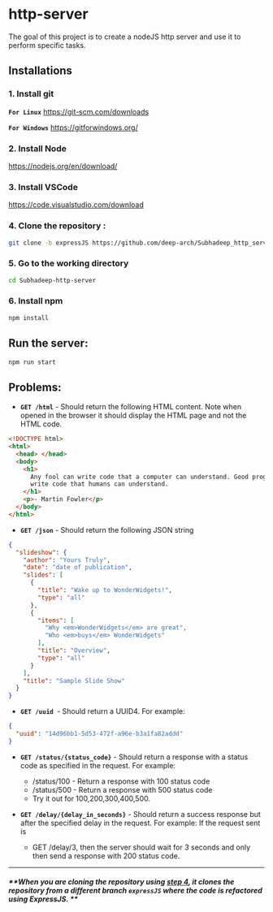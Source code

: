 # http-server

The goal of this project is to create a nodeJS http server and use it to perform specific tasks. 


## Installations
### 1. Install git

**`For Linux`** <https://git-scm.com/downloads>

**`For Windows`** <https://gitforwindows.org/>

### 2. Install Node

<https://nodejs.org/en/download/>

### 3. Install VSCode

<https://code.visualstudio.com/download>

### 4. Clone the repository :

```sh
git clone -b expressJS https://github.com/deep-arch/Subhadeep_http_server.git
```

### 5. Go to the working directory

```sh
cd Subhadeep-http-server
```

### 6. Install npm

```sh
npm install
```



## Run the server:

```sh
npm run start
```


## Problems:

- **`GET /html`** - Should return the following HTML content. Note when opened in the browser it should display the HTML page and not the HTML code.

```html
<!DOCTYPE html>
<html>
  <head> </head>
  <body>
    <h1>
      Any fool can write code that a computer can understand. Good programmers
      write code that humans can understand.
    </h1>
    <p>- Martin Fowler</p>
  </body>
</html>
```

- **`GET /json`** - Should return the following JSON string

```json
{
  "slideshow": {
    "author": "Yours Truly",
    "date": "date of publication",
    "slides": [
      {
        "title": "Wake up to WonderWidgets!",
        "type": "all"
      },
      {
        "items": [
          "Why <em>WonderWidgets</em> are great",
          "Who <em>buys</em> WonderWidgets"
        ],
        "title": "Overview",
        "type": "all"
      }
    ],
    "title": "Sample Slide Show"
  }
}
```

- **`GET /uuid `**- Should return a UUID4. For example:

```json
{
  "uuid": "14d96bb1-5d53-472f-a96e-b3a1fa82addd"
}
```

- **`GET /status/{status_code}`** - Should return a response with a status code as specified in the request. For example:

  - /status/100 - Return a response with 100 status code
  - /status/500 - Return a response with 500 status code
  - Try it out for 100,200,300,400,500.

- **`GET /delay/{delay_in_seconds}`** - Should return a success response but after the specified delay in the request. For example: If the request sent is
  - GET /delay/3, then the server should wait for 3 seconds and only then send a response with 200 status code.

---
##### **When you are cloning the repository using [step 4](#4-clone-the-repository), it clones the repository from a different branch **`expressJS`** where the code is refactored using ExpressJS. **